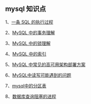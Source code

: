 ## mysql 知识点   

1、[一条 SQL 的执行过程](https://github.com/boilingfrog/Go-POINT/blob/master/mysql/1%E3%80%81%E4%B8%80%E6%9D%A1sql%E7%9A%84%E6%89%A7%E8%A1%8C%E8%BF%87%E7%A8%8B.md)   

2、[MySQL 中的事务理解](https://github.com/boilingfrog/Go-POINT/blob/master/mysql/2%E3%80%81MySQL%E4%B8%AD%E7%9A%84%E4%BA%8B%E5%8A%A1%E7%90%86%E8%A7%A3.md)     

3、[MySQL 中的锁理解](https://github.com/boilingfrog/Go-POINT/blob/master/mysql/3%E3%80%81MySQL%E4%B8%AD%E7%9A%84%E9%94%81.md)       

4、[MySQL 中的索引](https://github.com/boilingfrog/Go-POINT/blob/master/mysql/4%E3%80%81MySQL%E4%B8%AD%E7%9A%84%E7%B4%A2%E5%BC%95.md)          

5、[MySQL 中常见的高可用架构部署方案](https://github.com/boilingfrog/Go-POINT/blob/master/mysql/5%E3%80%81MySQL%E4%B8%AD%E7%9A%84%E9%83%A8%E7%BD%B2%E6%96%B9%E6%A1%88.md)            

6、[MySQL中读写可能遇到的问题](https://github.com/boilingfrog/Go-POINT/blob/master/mysql/6%E3%80%81MySQL%E4%B8%AD%E8%AF%BB%E5%86%99%E5%8F%AF%E8%83%BD%E9%81%87%E5%88%B0%E7%9A%84%E9%97%AE%E9%A2%98.md)            

7、[mysql中的分区表](https://github.com/boilingfrog/Go-POINT/blob/master/mysql/7%E3%80%81mysql%E4%B8%AD%E7%9A%84%E5%88%86%E5%8C%BA%E8%A1%A8.md)            

8、[数据库查询阻塞的进程](https://github.com/boilingfrog/Go-POINT/blob/master/mysql/9%E3%80%81%E6%95%B0%E6%8D%AE%E5%BA%93%E6%9F%A5%E8%AF%A2%E9%98%BB%E5%A1%9E%E7%9A%84%E8%BF%9B%E7%A8%8B.md)            
